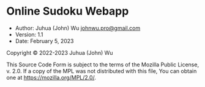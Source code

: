 # Online Sudoku Webapp
- Author: Juhua (John) Wu <johnwu.pro@gmail.com>
- Version: 1.1
- Date: February 5, 2023

Copyright © 2022-2023 Juhua (John) Wu

This Source Code Form is subject to the terms of the Mozilla Public License, v. 2.0. If a copy of the MPL was not distributed with this file, You can obtain one at https://mozilla.org/MPL/2.0/.
